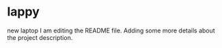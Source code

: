 # lappy
new laptop
I am editing the README file. Adding some more details about the project description.

